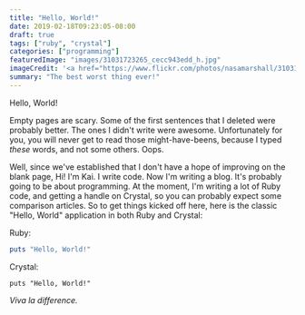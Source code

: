 ```yaml
---
title: "Hello, World!"
date: 2019-02-18T09:23:05-08:00
draft: true
tags: ["ruby", "crystal"]
categories: ["programming"]
featuredImage: "images/31031723265_cecc943edd_h.jpg"
imageCredit: '<a href="https://www.flickr.com/photos/nasamarshall/31031723265/in/album-72157665270545133/">NASA</a>'
summary: "The best worst thing ever!"
---
```


Hello, World!

Empty pages are scary. Some of the first sentences that I deleted were probably better. The ones I didn't write were awesome. Unfortunately for you, you will never get to read those might-have-beens, because I typed *these* words, and not some others. Oops.

Well, since we've established that I don't have a hope of improving on the blank page, Hi! I'm Kai. I write code. Now I'm writing a blog. It's probably going to be about programming. At the moment, I'm writing a lot of Ruby code, and getting a handle on Crystal, so you can probably expect some comparison articles. So to get things kicked off here, here is the classic "Hello, World" application in both Ruby and Crystal:

Ruby:
```ruby
puts "Hello, World!"
```

Crystal:
```crystal
puts "Hello, World!"
```

*Viva la difference.*
